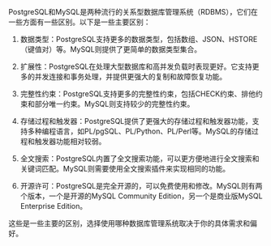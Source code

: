 PostgreSQL和MySQL是两种流行的关系型数据库管理系统（RDBMS），它们在一些方面有一些区别。以下是一些主要区别：

1. 数据类型：PostgreSQL支持更多的数据类型，包括数组、JSON、HSTORE（键值对）等。MySQL则提供了更简单的数据类型集合。

2. 扩展性：PostgreSQL在处理大型数据库和高并发负载时表现更好。它支持更多的并发连接和事务处理，并提供更强大的复制和故障恢复功能。

3. 完整性约束：PostgreSQL支持更多的完整性约束，包括CHECK约束、排他约束和部分唯一约束。MySQL则支持较少的完整性约束。

4. 存储过程和触发器：PostgreSQL提供了更强大的存储过程和触发器功能，支持多种编程语言，如PL/pgSQL、PL/Python、PL/Perl等。MySQL的存储过程和触发器功能相对较弱。

5. 全文搜索：PostgreSQL内置了全文搜索功能，可以更方便地进行全文搜索和关键词匹配。MySQL则需要使用全文搜索插件来实现相同的功能。

6. 开源许可：PostgreSQL是完全开源的，可以免费使用和修改。MySQL则有两个版本，一个是开源的MySQL Community Edition，另一个是商业版MySQL Enterprise Edition。

这些是一些主要的区别，选择使用哪种数据库管理系统取决于你的具体需求和偏好。